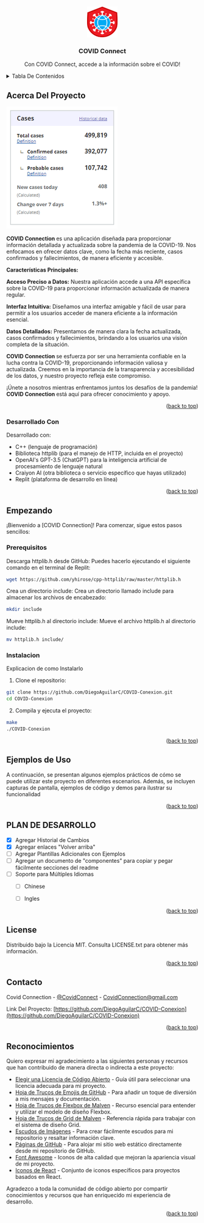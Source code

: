 
<!-- LOGO -->
<br />
<div align="center">
  <a href="https://github.com/othneildrew/Best-README-Template">
    <img src="images/logo1.png" alt="Logo" width="80" height="80">
  </a>

  <h3 align="center">COVID Connect</h3>

  <p align="center">
    Con COVID Connect, accede a la información sobre el COVID!
    <br />
  </p>
</div>


<!-- TABLA DE CONTENIDOS -->
<details>
  <summary>Tabla De Contenidos</summary>
  <ol>
    <li>
      <a href="#about-the-project">Acerca del proyecto</a>
      <ul>
        <li><a href="#built-with">Construido con</a></li>
      </ul>
    </li>
    <li>
      <a href="#getting-started">Getting Started</a>
      <ul>
        <li><a href="#prerequisites">Prerequisitos</a></li>
        <li><a href="#installation">Instalacion</a></li>
      </ul>
    </li>
    <li><a href="#usage">Usage</a></li>
    <li><a href="#roadmap">Roadmap</a></li>
    <li><a href="#contributing">Contributing</a></li>
    <li><a href="#license">License</a></li>
    <li><a href="#contact">Contact</a></li>
    <li><a href="#acknowledgments">Acknowledgments</a></li>
  </ol>
</details>



<!-- ACERCA DEL PROYECTO -->
## Acerca Del Proyecto

[![Product Name Screen Shot][product-screenshot]](https://covidtracking.com/)

<b> COVID Connection </b> es una aplicación diseñada para proporcionar información detallada y actualizada sobre la pandemia de la COVID-19. Nos enfocamos en ofrecer datos clave, como la fecha más reciente, casos confirmados y fallecimientos, de manera eficiente y accesible.

<b>Características Principales:</b>

<b>Acceso Preciso a Datos:</b> Nuestra aplicación accede a una API específica sobre la COVID-19 para proporcionar información actualizada de manera regular.

<b>Interfaz Intuitiva:</b> Diseñamos una interfaz amigable y fácil de usar para permitir a los usuarios acceder de manera eficiente a la información esencial.

<b>Datos Detallados:</b> Presentamos de manera clara la fecha actualizada, casos confirmados y fallecimientos, brindando a los usuarios una visión completa de la situación.

<b> COVID Connection </b> se esfuerza por ser una herramienta confiable en la lucha contra la COVID-19, proporcionando información valiosa y actualizada. Creemos en la importancia de la transparencia y accesibilidad de los datos, y nuestro proyecto refleja este compromiso.

¡Únete a nosotros mientras enfrentamos juntos los desafíos de la pandemia! <b> COVID Connection </b> está aquí para ofrecer conocimiento y apoyo.

<p align="right">(<a href="#readme-top">back to top</a>)</p>



### Desarrollado Con

Desarrollado con:
- C++ (lenguaje de programación)
- Biblioteca httplib (para el manejo de HTTP, incluida en el proyecto)
- OpenAI's GPT-3.5 (ChatGPT) para la inteligencia artificial de procesamiento de lenguaje natural
- Craiyon AI (otra biblioteca o servicio específico que hayas utilizado)
- Replit (plataforma de desarrollo en línea)

<p align="right">(<a href="#readme-top">back to top</a>)</p>

<!-- EMPEZANDO -->
## Empezando

¡Bienvenido a [COVID Connection]! Para comenzar, sigue estos pasos sencillos:

### Prerequisitos

Descarga httplib.h desde GitHub:
Puedes hacerlo ejecutando el siguiente comando en el terminal de Replit:
  ```sh
  wget https://github.com/yhirose/cpp-httplib/raw/master/httplib.h
  ```
Crea un directorio include:
Crea un directorio llamado include para almacenar los archivos de encabezado:
  ```sh
  mkdir include
  ```
Mueve httplib.h al directorio include:
Mueve el archivo httplib.h al directorio include:
  ```sh
  mv httplib.h include/
  ```

### Instalacion

Explicacion de como Instalarlo


1. Clone el repositorio:
  ```sh
  git clone https://github.com/DiegoAguilarC/COVID-Conexion.git
  cd COVID-Conexion
  ```
2. Compila y ejecuta el proyecto:
  ```sh
  make
  ./COVID-Conexion
  ```

<p align="right">(<a href="#readme-top">back to top</a>)</p>



<!-- EJEMPLOS DE USO -->
## Ejemplos de Uso

A continuación, se presentan algunos ejemplos prácticos de cómo se puede utilizar este proyecto en diferentes escenarios. Además, se incluyen capturas de pantalla, ejemplos de código y demos para ilustrar su funcionalidad

<p align="right">(<a href="#readme-top">back to top</a>)</p>

<!-- PLAN DE DESARROLLO -->
## PLAN DE DESARROLLO

- [x] Agregar Historial de Cambios
- [x] Agregar enlaces "Volver arriba"
- [ ] Agregar Plantillas Adicionales con Ejemplos
- [ ] Agregar un documento de "componentes" para copiar y pegar fácilmente secciones del readme
- [ ] Soporte para Múltiples Idiomas
    - [ ] Chinese
    - [ ] Ingles


<p align="right">(<a href="#readme-top">back to top</a>)</p>

<!-- LICENSE -->
## License

Distribuido bajo la Licencia MIT. Consulta LICENSE.txt para obtener más información.

<p align="right">(<a href="#readme-top">back to top</a>)</p>



<!-- CONTACTO -->
## Contacto
Covid Connection - [@CovidConnect](https://twitter.com/CovidConnection) - CovidConnection@gmail.com

Link Del Proyecto: [https://github.com/DiegoAguilarC/COVID-Conexion](https://github.com/DiegoAguilarC/COVID-Conexion)

<p align="right">(<a href="#readme-top">back to top</a>)</p>


<!-- ACKNOWLEDGMENTS -->
## Reconocimientos

Quiero expresar mi agradecimiento a las siguientes personas y recursos que han contribuido de manera directa o indirecta a este proyecto:

- [Elegir una Licencia de Código Abierto](https://choosealicense.com) - Guía útil para seleccionar una licencia adecuada para mi proyecto.
- [Hoja de Trucos de Emojis de GitHub](https://www.webpagefx.com/tools/emoji-cheat-sheet) - Para añadir un toque de diversión a mis mensajes y documentación.
- [Hoja de Trucos de Flexbox de Malven](https://flexbox.malven.co/) - Recurso esencial para entender y utilizar el modelo de diseño Flexbox.
- [Hoja de Trucos de Grid de Malven](https://grid.malven.co/) - Referencia rápida para trabajar con el sistema de diseño Grid.
- [Escudos de Imágenes](https://shields.io) - Para crear fácilmente escudos para mi repositorio y resaltar información clave.
- [Páginas de GitHub](https://pages.github.com) - Para alojar mi sitio web estático directamente desde mi repositorio de GitHub.
- [Font Awesome](https://fontawesome.com) - Iconos de alta calidad que mejoran la apariencia visual de mi proyecto.
- [Iconos de React](https://react-icons.github.io/react-icons/search) - Conjunto de iconos específicos para proyectos basados en React.

Agradezco a toda la comunidad de código abierto por compartir conocimientos y recursos que han enriquecido mi experiencia de desarrollo.


<p align="right">(<a href="#readme-top">back to top</a>)</p>



<!-- MARKDOWN LINKS & IMAGES -->
<!-- https://www.markdownguide.org/basic-syntax/#reference-style-links -->
[contributors-shield]: https://img.shields.io/github/contributors/othneildrew/Best-README-Template.svg?style=for-the-badge
[contributors-url]: https://github.com/othneildrew/Best-README-Template/graphs/contributors
[forks-shield]: https://img.shields.io/github/forks/othneildrew/Best-README-Template.svg?style=for-the-badge
[forks-url]: https://github.com/othneildrew/Best-README-Template/network/members
[stars-shield]: https://img.shields.io/github/stars/othneildrew/Best-README-Template.svg?style=for-the-badge
[stars-url]: https://github.com/othneildrew/Best-README-Template/stargazers
[issues-shield]: https://img.shields.io/github/issues/othneildrew/Best-README-Template.svg?style=for-the-badge
[issues-url]: https://github.com/othneildrew/Best-README-Template/issues
[license-shield]: https://img.shields.io/github/license/othneildrew/Best-README-Template.svg?style=for-the-badge
[license-url]: https://github.com/othneildrew/Best-README-Template/blob/master/LICENSE.txt
[linkedin-shield]: https://img.shields.io/badge/-LinkedIn-black.svg?style=for-the-badge&logo=linkedin&colorB=555
[linkedin-url]: https://linkedin.com/in/othneildrew
[product-screenshot]: images/screenshot.png
[Next.js]: https://img.shields.io/badge/next.js-000000?style=for-the-badge&logo=nextdotjs&logoColor=white
[Next-url]: https://nextjs.org/
[React.js]: https://img.shields.io/badge/React-20232A?style=for-the-badge&logo=react&logoColor=61DAFB
[React-url]: https://reactjs.org/
[Vue.js]: https://img.shields.io/badge/Vue.js-35495E?style=for-the-badge&logo=vuedotjs&logoColor=4FC08D
[Vue-url]: https://vuejs.org/
[Angular.io]: https://img.shields.io/badge/Angular-DD0031?style=for-the-badge&logo=angular&logoColor=white
[Angular-url]: https://angular.io/
[Svelte.dev]: https://img.shields.io/badge/Svelte-4A4A55?style=for-the-badge&logo=svelte&logoColor=FF3E00
[Svelte-url]: https://svelte.dev/
[Laravel.com]: https://img.shields.io/badge/Laravel-FF2D20?style=for-the-badge&logo=laravel&logoColor=white
[Laravel-url]: https://laravel.com
[Bootstrap.com]: https://img.shields.io/badge/Bootstrap-563D7C?style=for-the-badge&logo=bootstrap&logoColor=white
[Bootstrap-url]: https://getbootstrap.com
[JQuery.com]: https://img.shields.io/badge/jQuery-0769AD?style=for-the-badge&logo=jquery&logoColor=white
[JQuery-url]: https://jquery.com 
